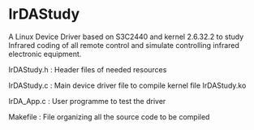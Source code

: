 IrDAStudy
=========

A Linux Device Driver based on S3C2440 and kernel 2.6.32.2 to study Infrared coding of all remote control and simulate controlling infrared electronic equipment.


IrDAStudy.h : Header files of needed resources

IrDAStudy.c : Main device driver file to compile kernel file IrDAStudy.ko
 
IrDA_App.c  : User programme to test the driver

Makefile    : File organizing all the source code to be compiled
